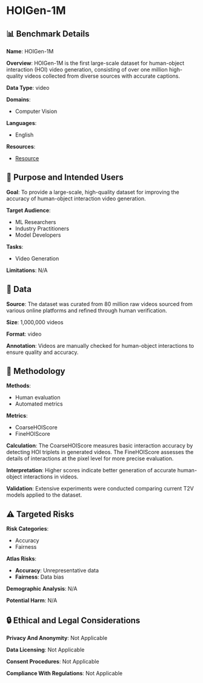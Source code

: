 # HOIGen-1M

## 📊 Benchmark Details

**Name**: HOIGen-1M

**Overview**: HOIGen-1M is the first large-scale dataset for human-object interaction (HOI) video generation, consisting of over one million high-quality videos collected from diverse sources with accurate captions.

**Data Type**: video

**Domains**:
- Computer Vision

**Languages**:
- English

**Resources**:
- [Resource](https://liuqi-creat.github.io/HOIGen.github.io)

## 🎯 Purpose and Intended Users

**Goal**: To provide a large-scale, high-quality dataset for improving the accuracy of human-object interaction video generation.

**Target Audience**:
- ML Researchers
- Industry Practitioners
- Model Developers

**Tasks**:
- Video Generation

**Limitations**: N/A

## 💾 Data

**Source**: The dataset was curated from 80 million raw videos sourced from various online platforms and refined through human verification.

**Size**: 1,000,000 videos

**Format**: video

**Annotation**: Videos are manually checked for human-object interactions to ensure quality and accuracy.

## 🔬 Methodology

**Methods**:
- Human evaluation
- Automated metrics

**Metrics**:
- CoarseHOIScore
- FineHOIScore

**Calculation**: The CoarseHOIScore measures basic interaction accuracy by detecting HOI triplets in generated videos. The FineHOIScore assesses the details of interactions at the pixel level for more precise evaluation.

**Interpretation**: Higher scores indicate better generation of accurate human-object interactions in videos.

**Validation**: Extensive experiments were conducted comparing current T2V models applied to the dataset.

## ⚠️ Targeted Risks

**Risk Categories**:
- Accuracy
- Fairness

**Atlas Risks**:
- **Accuracy**: Unrepresentative data
- **Fairness**: Data bias

**Demographic Analysis**: N/A

**Potential Harm**: N/A

## 🔒 Ethical and Legal Considerations

**Privacy And Anonymity**: Not Applicable

**Data Licensing**: Not Applicable

**Consent Procedures**: Not Applicable

**Compliance With Regulations**: Not Applicable
